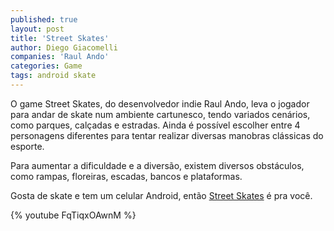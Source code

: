 ```yaml
---
published: true
layout: post
title: 'Street Skates'
author: Diego Giacomelli
companies: 'Raul Ando'
categories: Game
tags: android skate
---
```

O game Street Skates, do desenvolvedor indie Raul Ando, leva o jogador para andar de skate num ambiente cartunesco, tendo variados cenários, como parques, calçadas e estradas. Ainda é possível escolher entre 4 personagens diferentes para tentar realizar diversas manobras clássicas do esporte.

Para aumentar a dificuldade e a diversão, existem diversos obstáculos, como rampas, floreiras, escadas, bancos e plataformas.

Gosta de skate e tem um celular Android, então [Street Skates](https://play.google.com/store/apps/details?id=com.raulando.streetskaters) é pra você.

{% youtube FqTiqxOAwnM %}